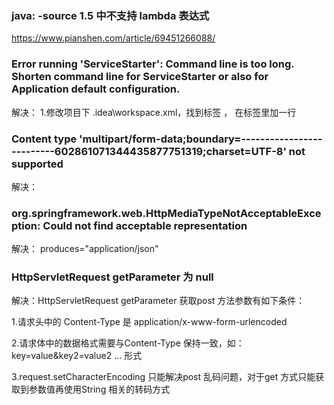 
### java: -source 1.5 中不支持 lambda 表达式


https://www.pianshen.com/article/69451266088/

### Error running 'ServiceStarter': Command line is too long. Shorten command line for ServiceStarter or also for Application default configuration.

解决： 1.修改项目下 .idea\workspace.xml，找到标签 <component name="PropertiesComponent"> ， 在标签里加一行  <property name="dynamic.classpath" value="true" />



### Content type 'multipart/form-data;boundary=--------------------------602861071344435877751319;charset=UTF-8' not supported

解决：

### org.springframework.web.HttpMediaTypeNotAcceptableException: Could not find acceptable representation

解决： produces="application/json"

### HttpServletRequest getParameter 为 null

解决：HttpServletRequest getParameter 获取post 方法参数有如下条件：

1.请求头中的 Content-Type 是 application/x-www-form-urlencoded

2.请求体中的数据格式需要与Content-Type 保持一致，如：key=value&key2=value2 … 形式

3.request.setCharacterEncoding 只能解决post 乱码问题，对于get 方式只能获取到参数值再使用String 相关的转码方式

